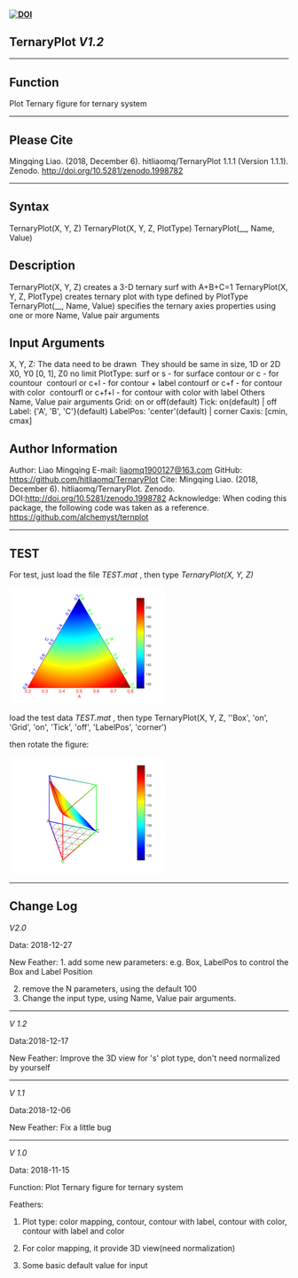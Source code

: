 #### [![DOI](https://zenodo.org/badge/160682550.svg)](https://zenodo.org/badge/latestdoi/160682550)

## TernaryPlot *V1.2*

***

## Function

 Plot Ternary figure for ternary system

---

## Please Cite

Mingqing Liao. (2018, December 6). hitliaomq/TernaryPlot 1.1.1 (Version 1.1.1). Zenodo. http://doi.org/10.5281/zenodo.1998782

***

## Syntax

TernaryPlot(X, Y, Z)
TernaryPlot(X, Y, Z, PlotType)
TernaryPlot(__, Name, Value)

## Description

TernaryPlot(X, Y, Z) creates a 3-D ternary surf with A+B+C=1 
TernaryPlot(X, Y, Z, PlotType) creates ternary plot with type defined by PlotType
TernaryPlot(__, Name, Value) specifies the ternary axies properties using one or more Name, Value pair arguments

## Input Arguments
X, Y, Z: The data need to be drawn
​            They should be same in size, 1D or 2D
​             X0, Y0 [0, 1], Z0 no limit
PlotType: surf or s - for surface
​           contour or c - for countour
​           contourl or c+l - for contour + label
​           contourf or c+f - for contour with color
​           contourfl or c+f+l - for contour with color with label
 Others Name, Value pair arguments
   Grid: on or off(default)
   Tick: on(default) | off
   Label: {'A', 'B', 'C'}(default)
   LabelPos: 'center'(default) | corner
   Caxis: [cmin, cmax]

## Author Information
Author: Liao Mingqing
E-mail: liaomq1900127@163.com
GitHub: https://github.com/hitliaomq/TernaryPlot
Cite: Mingqing Liao. (2018, December 6). hitliaomq/TernaryPlot. Zenodo.
​      DOI:http://doi.org/10.5281/zenodo.1998782 
 Acknowledge: When coding this package, the following code was taken as a reference. https://github.com/alchemyst/ternplot

***

## TEST

For test, just load the file *TEST.mat* , then type *TernaryPlot(X, Y, Z)*

<img src="https://github.com/hitliaomq/TernaryPlot/blob/master/TEST/TEST.png" width="280" height="210"></img>

load the test data *TEST.mat* , then type TernaryPlot(X, Y, Z, ''Box', 'on', 'Grid', 'on', 'Tick', 'off', 'LabelPos', 'corner')

then rotate the figure:

<img src="https://github.com/hitliaomq/TernaryPlot/blob/master/TEST/TernaryPlot3D.png" width="280" height="210"></img>

---

## Change Log

*V2.0*

Data: 2018-12-27

New Feather: 1. add some new parameters: e.g. Box, LabelPos to control the Box and Label Position

2. remove the N parameters, using the default 100
3. Change the input type, using Name, Value pair arguments.

---

*V 1.2*

Data:2018-12-17

New Feather: Improve the 3D view for 's'  plot type, don't need normalized by yourself

---------------------------------------------------------------------------------------------------------------------

*V 1.1*

Data:2018-12-06

New Feather: Fix a little bug

----------------------------------------------------------------------------------

*V 1.0*

Data: 2018-11-15

Function: Plot Ternary figure for ternary system

Feathers:

1. Plot type: color mapping, contour, contour with label, contour with color, contour with label and color

2. For color mapping, it provide 3D view(need normalization)

3. Some basic default value for input




